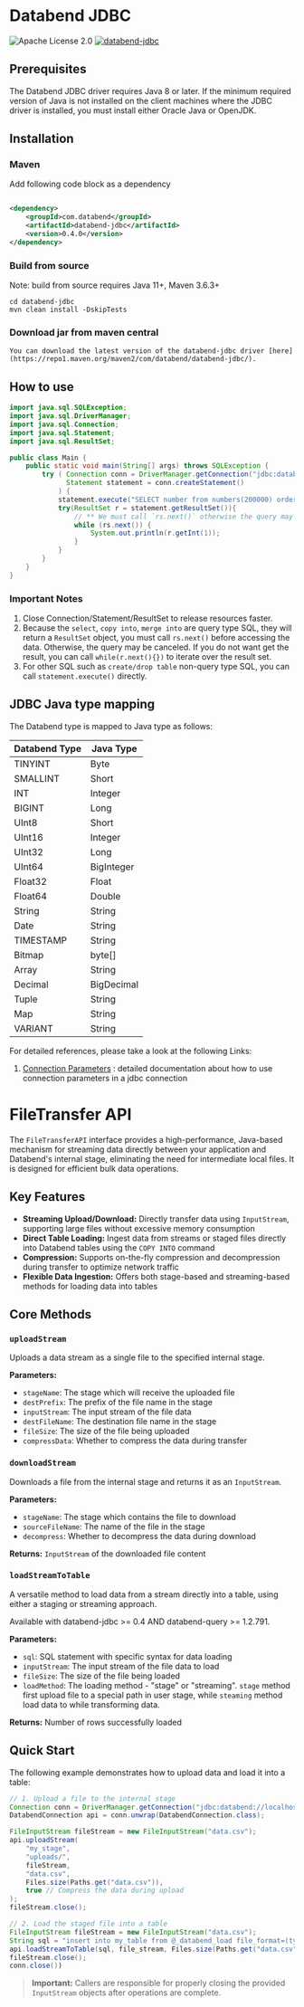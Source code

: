 # Databend JDBC

![Apache License 2.0](https://img.shields.io/badge/license-Apache%202.0-blue.svg)
[![databend-jdbc](https://img.shields.io/maven-central/v/com.databend/databend-jdbc?style=flat-square)](https://central.sonatype.dev/artifact/com.databend/databend-jdbc/0.0.1)

## Prerequisites

The Databend JDBC driver requires Java 8 or later.
If the minimum required version of Java is not installed on the client machines where the JDBC driver is installed, you
must install either Oracle Java or OpenJDK.

## Installation

### Maven

Add following code block as a dependency

```xml

<dependency>
    <groupId>com.databend</groupId>
    <artifactId>databend-jdbc</artifactId>
    <version>0.4.0</version>
</dependency>
```

### Build from source

Note: build from source requires Java 11+, Maven 3.6.3+

```shell
cd databend-jdbc
mvn clean install -DskipTests
```

### Download jar from maven central

```shell
You can download the latest version of the databend-jdbc driver [here](https://repo1.maven.org/maven2/com/databend/databend-jdbc/).
```

## How to use

```java
import java.sql.SQLException;
import java.sql.DriverManager;
import java.sql.Connection;
import java.sql.Statement;
import java.sql.ResultSet;

public class Main {
    public static void main(String[] args) throws SQLException {
        try ( Connection conn = DriverManager.getConnection("jdbc:databend://localhost:8000", "root", "");
              Statement statement = conn.createStatement()
            ) {
            statement.execute("SELECT number from numbers(200000) order by number");
            try(ResultSet r = statement.getResultSet()){
                // ** We must call `rs.next()` otherwise the query may be canceled **
                while (rs.next()) {
                    System.out.println(r.getInt(1));
                }
            }
        }
    }
}
```

### Important Notes

1. Close Connection/Statement/ResultSet to release resources faster.
2. Because the `select`, `copy into`, `merge into` are query type SQL, they will return a `ResultSet` object, you must
   call `rs.next()` before accessing the data. Otherwise, the query may be canceled. If you do not want get the result,
   you can call `while(r.next(){})` to iterate over the result set.
3. For other SQL such as `create/drop table` non-query type SQL, you can call `statement.execute()` directly.

## JDBC Java type mapping
The Databend type is mapped to Java type as follows:

| Databend Type | Java Type  |
|---------------|------------|
| TINYINT       | Byte       |
| SMALLINT      | Short      |
| INT           | Integer    |
| BIGINT        | Long       |
| UInt8         | Short      |
| UInt16        | Integer    |
| UInt32        | Long       |
| UInt64        | BigInteger |
| Float32       | Float      |
| Float64       | Double     |
| String        | String     |
| Date          | String     |
| TIMESTAMP     | String     |
| Bitmap        | byte[]     |
| Array         | String     |
| Decimal       | BigDecimal |
| Tuple         | String     |
| Map           | String     |
| VARIANT       | String     |

For detailed references, please take a look at the following Links:

1. [Connection Parameters](./docs/Connection.md) : detailed documentation about how to use connection parameters in a
   jdbc connection


# FileTransfer API

The `FileTransferAPI` interface provides a high-performance, Java-based mechanism for streaming data directly between your application and Databend's internal stage, eliminating the need for intermediate local files. It is designed for efficient bulk data operations.

## Key Features

* **Streaming Upload/Download:** Directly transfer data using `InputStream`, supporting large files without excessive memory consumption
* **Direct Table Loading:** Ingest data from streams or staged files directly into Databend tables using the `COPY INTO` command
* **Compression:** Supports on-the-fly compression and decompression during transfer to optimize network traffic
* **Flexible Data Ingestion:** Offers both stage-based and streaming-based methods for loading data into tables

## Core Methods

### `uploadStream`
Uploads a data stream as a single file to the specified internal stage.

**Parameters:**
- `stageName`: The stage which will receive the uploaded file
- `destPrefix`: The prefix of the file name in the stage
- `inputStream`: The input stream of the file data
- `destFileName`: The destination file name in the stage
- `fileSize`: The size of the file being uploaded
- `compressData`: Whether to compress the data during transfer

### `downloadStream`
Downloads a file from the internal stage and returns it as an `InputStream`.

**Parameters:**
- `stageName`: The stage which contains the file to download
- `sourceFileName`: The name of the file in the stage
- `decompress`: Whether to decompress the data during download

**Returns:** `InputStream` of the downloaded file content


### `loadStreamToTable` 
A versatile method to load data from a stream directly into a table, using either a staging or streaming approach.

Available with databend-jdbc >= 0.4 AND databend-query >= 1.2.791.

**Parameters:**
- `sql`: SQL statement with specific syntax for data loading
- `inputStream`: The input stream of the file data to load
- `fileSize`: The size of the file being loaded
- `loadMethod`: The loading method - "stage" or "streaming". `stage` method first upload file to a special path in user stage, while `steaming` method load data to while transforming data.

**Returns:** Number of rows successfully loaded

## Quick Start

The following example demonstrates how to upload data and load it into a table:

```java
// 1. Upload a file to the internal stage
Connection conn = DriverManager.getConnection("jdbc:databend://localhost:8000");
DatabendConnection api = conn.unwrap(DatabendConnection.class);

FileInputStream fileStream = new FileInputStream("data.csv");
api.uploadStream(
    "my_stage",
    "uploads/",
    fileStream,
    "data.csv",
    Files.size(Paths.get("data.csv")),
    true // Compress the data during upload
);
fileStream.close();

// 2. Load the staged file into a table
FileInputStream fileStream = new FileInputStream("data.csv");
String sql = "insert into my_table from @_databend_load file_format=(type=csv)"; // use special stage `_databend_load
api.loadStreamToTable(sql, file_stream, Files.size(Paths.get("data.csv")), "stage");
fileStream.close();
conn.close())


```

> **Important:** Callers are responsible for properly closing the provided `InputStream` objects after operations are complete.
